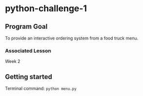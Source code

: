 # python-challenge-1

## Program Goal

To provide an interactive ordering system from a food truck menu.

### Associated Lesson

Week 2

## Getting started

Terminal command: `python menu.py`
